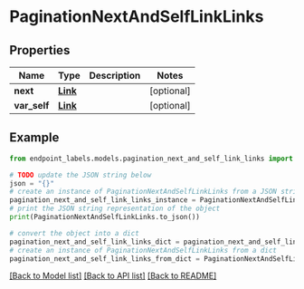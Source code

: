 # PaginationNextAndSelfLinkLinks


## Properties

Name | Type | Description | Notes
------------ | ------------- | ------------- | -------------
**next** | [**Link**](Link.md) |  | [optional] 
**var_self** | [**Link**](Link.md) |  | [optional] 

## Example

```python
from endpoint_labels.models.pagination_next_and_self_link_links import PaginationNextAndSelfLinkLinks

# TODO update the JSON string below
json = "{}"
# create an instance of PaginationNextAndSelfLinkLinks from a JSON string
pagination_next_and_self_link_links_instance = PaginationNextAndSelfLinkLinks.from_json(json)
# print the JSON string representation of the object
print(PaginationNextAndSelfLinkLinks.to_json())

# convert the object into a dict
pagination_next_and_self_link_links_dict = pagination_next_and_self_link_links_instance.to_dict()
# create an instance of PaginationNextAndSelfLinkLinks from a dict
pagination_next_and_self_link_links_from_dict = PaginationNextAndSelfLinkLinks.from_dict(pagination_next_and_self_link_links_dict)
```
[[Back to Model list]](../README.md#documentation-for-models) [[Back to API list]](../README.md#documentation-for-api-endpoints) [[Back to README]](../README.md)


